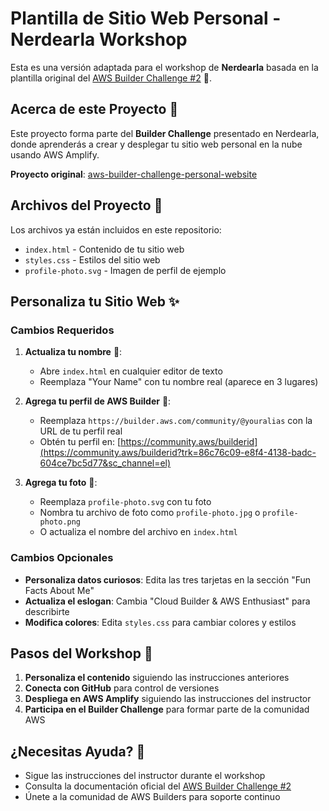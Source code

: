 # Plantilla de Sitio Web Personal - Nerdearla Workshop

Esta es una versión adaptada para el workshop de **Nerdearla** basada en la plantilla original del [AWS Builder Challenge #2](https://builder.aws.com/content/31C2WxIDSQive7q2Dv5xNFCmYJj/aws-builder-challenge-2-build-a-website-on-the-cloud?trk=86c76c09-e8f4-4138-badc-604ce7bc5d77&sc_channel=el) 🚀.

## Acerca de este Proyecto 📖

Este proyecto forma parte del **Builder Challenge** presentado en Nerdearla, donde aprenderás a crear y desplegar tu sitio web personal en la nube usando AWS Amplify.

**Proyecto original**: [aws-builder-challenge-personal-website](https://github.com/anacunha/aws-builder-challenge-personal-website)

## Archivos del Proyecto 📁

Los archivos ya están incluidos en este repositorio:
- `index.html` - Contenido de tu sitio web
- `styles.css` - Estilos del sitio web
- `profile-photo.svg` - Imagen de perfil de ejemplo

## Personaliza tu Sitio Web ✨

### Cambios Requeridos

1. **Actualiza tu nombre** 📝:
   - Abre `index.html` en cualquier editor de texto
   - Reemplaza "Your Name" con tu nombre real (aparece en 3 lugares)

2. **Agrega tu perfil de AWS Builder** 🔗:
   - Reemplaza `https://builder.aws.com/community/@youralias` con la URL de tu perfil real
   - Obtén tu perfil en: [https://community.aws/builderid](https://community.aws/builderid?trk=86c76c09-e8f4-4138-badc-604ce7bc5d77&sc_channel=el)

3. **Agrega tu foto** 📸:
   - Reemplaza `profile-photo.svg` con tu foto
   - Nombra tu archivo de foto como `profile-photo.jpg` o `profile-photo.png`
   - O actualiza el nombre del archivo en `index.html`

### Cambios Opcionales

- **Personaliza datos curiosos**: Edita las tres tarjetas en la sección "Fun Facts About Me"
- **Actualiza el eslogan**: Cambia "Cloud Builder & AWS Enthusiast" para describirte
- **Modifica colores**: Edita `styles.css` para cambiar colores y estilos

## Pasos del Workshop 🚀

1. **Personaliza el contenido** siguiendo las instrucciones anteriores
2. **Conecta con GitHub** para control de versiones
3. **Despliega en AWS Amplify** siguiendo las instrucciones del instructor
4. **Participa en el Builder Challenge** para formar parte de la comunidad AWS

## ¿Necesitas Ayuda? 🤔

- Sigue las instrucciones del instructor durante el workshop
- Consulta la documentación oficial del [AWS Builder Challenge #2](https://builder.aws.com/content/31C2WxIDSQive7q2Dv5xNFCmYJj/aws-builder-challenge-2-build-a-website-on-the-cloud?trk=86c76c09-e8f4-4138-badc-604ce7bc5d77&sc_channel=el)
- Únete a la comunidad de AWS Builders para soporte continuo
